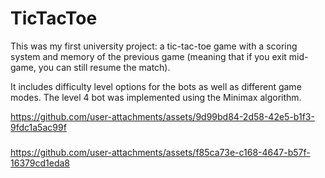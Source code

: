 # TicTacToe
This was my first university project: a tic-tac-toe game with a scoring system and memory of the previous game (meaning that if you exit mid-game, you can still resume the match).

It includes difficulty level options for the bots as well as different game modes.
The level 4 bot was implemented using the Minimax algorithm.


https://github.com/user-attachments/assets/9d99bd84-2d58-42e5-b1f3-9fdc1a5ac99f

###

https://github.com/user-attachments/assets/f85ca73e-c168-4647-b57f-16379cd1eda8

